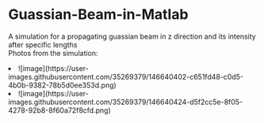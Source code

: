 # Guassian-Beam-in-Matlab
A simulation for a propagating guassian beam in z direction and its intensity after specific lengths</br>
Photos from the simulation:
<li>![image](https://user-images.githubusercontent.com/35269379/146640402-c651fd48-c0d5-4b0b-9382-78b5d0ee353d.png)</li>
<li>![image](https://user-images.githubusercontent.com/35269379/146640424-d5f2cc5e-8f05-4278-92b8-8f60a72f8cfd.png)</li>

